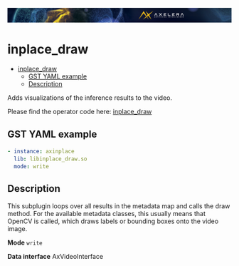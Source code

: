 ![](/docs/images/Ax_Page_Banner_2500x168_01.png)
# inplace_draw

- [inplace\_draw](#inplace_draw)
  - [GST YAML example](#gst-yaml-example)
  - [Description](#description)

Adds visualizations of the inference results to the video.

Please find the operator code here:
[inplace_draw](/operators/src/AxInPlaceDraw.cpp)

## GST YAML example

```yaml
- instance: axinplace
  lib: libinplace_draw.so
  mode: write
```

## Description
This subplugin loops over all results in the metadata map and calls the draw
method. For the available metadata classes, this usually means that OpenCV is
called, which draws labels or bounding boxes onto the video image.

**Mode** `write`

**Data interface** AxVideoInterface
